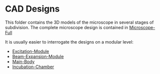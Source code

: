# CAD Designs

This folder contains the 3D models of the microscope in several stages of subdivision. The complete microscope design is contained in [Microscope-Full](https://github.com/Joshedwards222/LifeHack/blob/master/Designs/CAD/Main-Body.step)

It is usually easier to interrogate the designs on a modular level:
* [Excitation-Module](https://github.com/Joshedwards222/LifeHack/blob/master/Designs/CAD/Excitation-Module.step)
* [Beam-Expansion-Module](https://github.com/Joshedwards222/LifeHack/blob/master/Designs/CAD/Beam-Expansion-Module.step)
* [Main-Body](https://github.com/Joshedwards222/LifeHack/blob/master/Designs/CAD/Main-Body.step)
* [Incubation-Chamber](https://github.com/Joshedwards222/LifeHack/blob/master/Designs/CAD/Incubation-Chamber.step)
